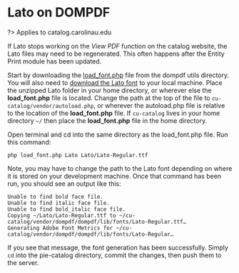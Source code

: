 # Lato on DOMPDF
?> Applies to catalog.carolinau.edu

If Lato stops working on the *View PDF* function on the catalog website, the Lato files may need to be regenerated. This often happens after the Entity Print module has been updated.

Start by downloading the [load_font.php](https://github.com/dompdf/utils/blob/master/load_font.php) file from the dompdf utils directory. You will also need to [download the Lato font](https://marketing.carolinau.edu/#/typography) to your local machine. Place the unzipped Lato folder in your home directory, or wherever else the **load_font.php** file is located.
Change the path at the top of the file to `cu-catalog/vendor/autoload.php`, or wherever the autoload.php file is relative to the location of the **load_font.php** file. If `cu-catalog` lives in your home directory `~/` then place the **load_font.php** file in the home directory.

Open terminal and cd into the same directory as the load_font.php file. Run this command:
```
php load_font.php Lato Lato/Lato-Regular.ttf
```

Note, you may have to change the path to the Lato font depending on where it is stored on your development machine. Once that command has been run, you should see an output like this:

```
Unable to find bold face file.
Unable to find italic face file.
Unable to find bold_italic face file.
Copying ~/Lato/Lato-Regular.ttf to ~/cu-catalog/vendor/dompdf/dompdf/lib/fonts/Lato-Regular.ttf…
Generating Adobe Font Metrics for ~/cu-catalog/vendor/dompdf/dompdf/lib/fonts/Lato-Regular…
```

If you see that message, the font generation has been successfully. Simply `cd` into the pie-catalog directory, commit the changes, then push them to the server.